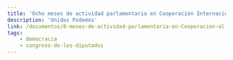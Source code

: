 ```yaml
---
title: 'Ocho meses de actividad parlamentaria en Cooperación Internacional para el Desarrollo'
description: 'Unidos Podemos'
link: /documentos/8-meses-de-actividad-parlamentaria-en-Cooperacion-al-Desarrollo-Unidos-Podemos.pdf
tags:
    - democracia
    - congreso-de-los-diputados
---
```

